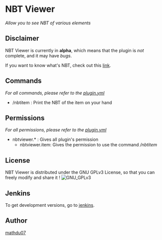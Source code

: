 NBT Viewer
============
*Allow you to see NBT of various elements*

Disclaimer
----------
NBT Viewer is currently in **alpha**, which means that the plugin is *not* complete, and it may have *bugs*.

If you want to know what's NBT, check out this [link](http://minecraft.gamepedia.com/NBT_format).

Commands
--------
*For all commands, please refer to the [plugin.yml](src/main/resources/plugin.yml)*

+ /nbtitem : Print the NBT of the item on your hand

Permissions
-----------
*For all permissions, please refer to the [plugin.yml](src/main/resources/plugin.yml)*

+ nbtviewer.* : Gives all plugin's permission
    + nbtviewer.item: Gives the permission to use the command */nbtitem*
    
License
-------
NBT Viewer is distributed under the GNU GPLv3 License, so that you can freely modify and share it !
![GNU_GPLv3](http://www.gnu.org/graphics/gplv3-127x51.png "GNU GPLv3")

Jenkins
-------
To get development versions, go to [jenkins](http://cho-patate.zapto.org:6100/job/NBT-Viewer/).

Author
------
[mathdu07](https://github.com/mathdu07)
